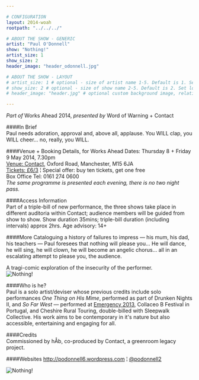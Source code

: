 ```yaml
---

# CONFIGURATION
layout: 2014-woah
rootpath: "../../../"

# ABOUT THE SHOW - GENERIC
artist: "Paul O'Donnell"
show: "Nothing!"
artist_size: 1
show_size: 2
header_image: "header_odonnell.jpg"

# ABOUT THE SHOW - LAYOUT
# artist_size: 1 # optional - size of artist name 1-5. Default is 1. Set longer names to lower values
# show_size: 2 # optional - size of show name 2-5. Default is 2. Set longer names to lower values
# header_image: "header.jpg" # optional custom background image, relative to current page

---
```

*Part of* Works Ahead 2014, *presented by* Word of Warning + Contact      
         
####In Brief                      
Paul needs adoration, approval and, above all, applause. You WILL clap, you WILL cheer… no, really, you WILL.        
      
####Venue + Booking Details, for Works Ahead
Dates: Thursday 8 + Friday 9 May 2014, 7.30pm    
[Venue: Contact](http://contactmcr.com/visit/getting-here/), Oxford Road, Manchester, M15 6JA    
[Tickets: £6/3](http://contactmcr.com/whats-on/13071-works-ahead-2014/booking) ¦ Special offer: buy ten tickets, get one free       
Box Office Tel: 0161 274 0600        
*The same programme is presented each evening, there is no two night pass.*        
       
####Access Information      
Part of a triple-bill of new performance, the three shows take place in different auditoria within Contact; audience members will be guided from show to show. Show duration 35mins; triple-bill duration (including intervals) approx 2hrs. Age advisory: 14+           
     
####More
Cataloguing a history of failures to impress — his mum, his dad, his teachers — Paul foresees that nothing will please you… He will dance, he will sing, he will clown, he will become an angelic chorus… all in an escalating attempt to please you, the audience.    

A tragi-comic exploration of the insecurity of the performer.    
![Nothing!](odonnell1.jpg)    
      
####Who is he?        
Paul is a solo artist/deviser whose previous credits include solo performances *One Thing on His Mime*, performed as part of Drunken Nights II, and *So Far West* — performed at [Emergency 2013](/archive/2013-emergency/z1), Collaceo B Festival in Portugal, and Cheshire Rural Touring, double-billed with Sleepwalk Collective. His work aims to be contemporary in it's nature but also accessible, entertaining and engaging for all.       
         
####Credits         
Commissioned by hÅb, co-produced by Contact, a greenroom legacy project.
       
####Websites
<http://podonnell6.wordpress.com> ¦ [@podonnell2](http://twitter.com/podonnell2)    

![Nothing!](odonnell2.jpg)    
